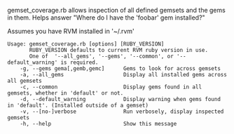 gemset_coverage.rb allows inspection of all defined gemsets and the gems in them.  Helps answer "Where do I have the 'foobar' gem installed?"

Assumes you have RVM installed in '~/.rvm'

    Usage: gemset_coverage.rb [options] [RUBY_VERSION]
           RUBY_VERSION defaults to current RVM ruby version in use.
           One of  '--all_gems', '--gems', '--common', or '--default_warning' is required.
        -g, --gems gema[,gemb,gemc]      Gems to look for across gemsets
        -a, --all_gems                   Display all installed gems across all gemsets
        -c, --common                     Display gems found in all gemsets, whether in 'default' or not.
        -d, --default_warning            Display warning when gems found in 'default'. (Installed outside of a gemset)
        -v, --[no-]verbose               Run verbosely, display inspected gemsets
        -h, --help                       Show this message
